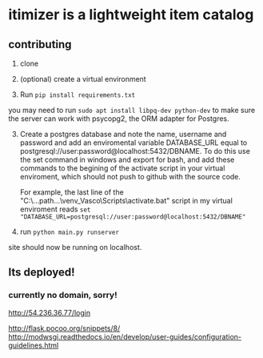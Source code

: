 # itimizer is a lightweight item catalog

## contributing
1. clone
2. (optional) create a virtual environment

3. Run `pip install requirements.txt`

you may need to run `sudo apt install libpq-dev python-dev` to make sure the server can work with psycopg2, the ORM adapter for Postgres.

3. Create a postgres database and note the name, username and password
    and add an enviromental variable
    DATABASE_URL equal to postgresql://user:password@localhost:5432/DBNAME.
    To do this use the set command in windows and export for bash,
    and add these commands to the begining of
    the activate script in your virtual enviroment,
    which should not push to github with the source code.


    For example, the last line of the "C:\\...path...\\venv_Vasco\\Scripts\\activate.bat"
    script in my virtual enviroment reads
    `set "DATABASE_URL=postgresql://user:password@localhost:5432/DBNAME"`

4. run `python main.py runserver`

site should now be running on localhost.

## Its deployed!
### currently no domain, sorry!

http://54.236.36.77/login

http://flask.pocoo.org/snippets/8/
http://modwsgi.readthedocs.io/en/develop/user-guides/configuration-guidelines.html
